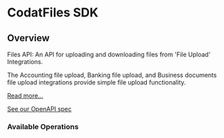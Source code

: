 # CodatFiles SDK

## Overview

Files API: An API for uploading and downloading files from 'File Upload' Integrations.

The Accounting file upload, Banking file upload, and Business documents file upload integrations provide simple file upload functionality.

[Read more...](https://docs.codat.io/other/file-upload)

[See our OpenAPI spec](https://github.com/codatio/oas) 

### Available Operations

